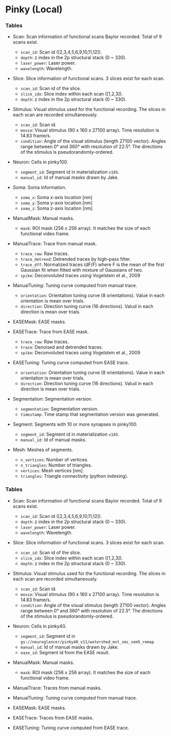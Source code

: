 # Pinky (Local)

### Tables
- Scan: Scan information of functional scans Baylor recorded. Total of 9 scans exist.
    - `scan_id`: Scan id ([2,3,4,5,6,9,10,11,12]).
    - `depth`: z index in the 2p structural stack (0 ~ 330).
    - `laser_power`: Laser power.
    - `wavelength`: Wavelength.
    
- Slice: Slice information of functional scans. 3 slices exist for each scan.
    - `scan_id`: Scan id of the slice.
    - `slice_idx`: Slice index within each scan ([1,2,3]).
    - `depth`: z index in the 2p structural stack (0 ~ 330).
    
- Stimulus: Visual stimulus used for the functional recording. The slices in each scan are recorded simultaneously.
    - `scan_id`: Scan id.
    - `movie`: Visual stimulus (90 x 160 x 27100 array). Time resolution is 14.83 frame/s. 
    - `condition`: Angle of the visual stimulus (length 27100 vector). Angles range between 0&deg; and 360&deg; with resolution of 22.5&deg;. The directions of the stimulus is pseudorandomly-ordered.
    
- Neuron: Cells in pinky100.
    - `segment_id`: Segment id in materialization `v185`.
    - `manual_id`: Id of manual masks drawn by Jake.
    
- Soma: Soma information.
    - `soma_x`: Soma x-axis location [nm]
    - `soma_y`: Soma y-axis location [nm]
    - `soma_z`: Soma z-axis location [nm]
    
- ManualMask: Manual masks.
    - `mask`: ROI mask (256 x 256 array). It matches the size of each functional video frame.

- ManualTrace: Trace from manual mask.
    - `trace_raw`: Raw traces.
    - `trace_detrend`: Detrended traces by high-pass filter.
    - `trace_dff`: Normalized traces (dF/F) where F is the mean of the first Gaussian fit when fitted with mixture of Gaussians of two.
    - `spike`: Deconvoluted traces using Vogelstein et al., 2009

- ManualTuning: Tuning curve computed from manual trace.
    - `orientation`: Orientation tuning curve (8 orientations). Value in each orientation is mean over trials.
    - `direction`: Direction tuning curve (16 directions). Valud in each direction is mean over trials.

- EASEMask: EASE masks.

- EASETrace: Trace from EASE mask.
    - `trace_raw`: Raw traces.
    - `trace`: Denoised and detrended traces.
    - `spike`: Deconvoluted traces using Vogelstein et al., 2009

- EASETuning: Tuning curve computed from EASE trace.
    - `orientation`: Orientation tuning curve (8 orientations). Value in each orientation is mean over trials.
    - `direction`: Direction tuning curve (16 directions). Valud in each direction is mean over trials.

- Segmentation: Segmentation version.
    - `segmentation`: Segmentation version.
    - `timestamp`: Time stamp that segmentation version was generated.
    
- Segment: Segments with 10 or more synapses in pinky100.
    - `segment_id`: Segment id in materialization `v185`.
    - `manual_id`: Id of manual masks.

- Mesh: Meshes of segments.
    - `n_vertices`: Number of vertices.
    - `n_triangles`: Number of triangles.
    - `vertices`: Mesh vertices [nm].
    - `triangles`: Triangle connectivity (python indexing).
    

### Tables
- Scan: Scan information of functional scans Baylor recorded. Total of 9 scans exist.
    - `scan_id`: Scan id ([2,3,4,5,6,9,10,11,12]).
    - `depth`: z index in the 2p structural stack (0 ~ 330).
    - `laser_power`: Laser power.
    - `wavelength`: Wavelength.
    
- Slice: Slice information of functional scans. 3 slices exist for each scan.
    - `scan_id`: Scan id of the slice.
    - `slice_idx`: Slice index within each scan ([1,2,3]).
    - `depth`: z index in the 2p structural stack (0 ~ 330).
    
- Stimulus: Visual stimulus used for the functional recording. The slices in each scan are recorded simultaneously.
    - `scan_id`: Scan id.
    - `movie`: Visual stimulus (90 x 160 x 27100 array). Time resolution is 14.83 frame/s. 
    - `condition`: Angle of the visual stimulus (length 27100 vector). Angles range between 0&deg; and 360&deg; with resolution of 22.5&deg;. The directions of the stimulus is pseudorandomly-ordered.
    
- Neuron: Cells in pinky40.
    - `segment_id`: Segment id in `gs://neuroglancer/pinky40_v11/watershed_mst_smc_sem5_remap`
    - `manual_id`: Id of manual masks drawn by Jake.
    - `ease_id`: Segment id from the EASE result.
    
- ManualMask: Manual masks.
    - `mask`: ROI mask (256 x 256 array). It matches the size of each functional video frame.

- ManualTrace: Traces from manual masks.

- ManualTuning: Tuning curve computed from manual trace.

- EASEMask: EASE masks.

- EASETrace: Traces from EASE masks.

- EASETuning: Tuning curve computed from EASE trace.

